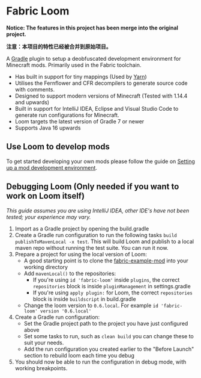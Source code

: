 # Fabric Loom

**Notice: The features in this project has been merge into the original project.**

**注意：本项目的特性已经被合并到原始项目。**

A [Gradle](https://gradle.org/) plugin to setup a deobfuscated development environment for Minecraft mods. Primarily used in the Fabric toolchain.

- Has built in support for tiny mappings (Used by [Yarn](https://github.com/FabricMC/yarn))
- Utilises the Fernflower and CFR decompilers to generate source code with comments.
- Designed to support modern versions of Minecraft (Tested with 1.14.4 and upwards)
- Built in support for IntelliJ IDEA, Eclipse and Visual Studio Code to generate run configurations for Minecraft.
- Loom targets the latest version of Gradle 7 or newer
- Supports Java 16 upwards

## Use Loom to develop mods

To get started developing your own mods please follow the guide on [Setting up a mod development environment](https://fabricmc.net/wiki/tutorial:setup).

## Debugging Loom (Only needed if you want to work on Loom itself)

_This guide assumes you are using IntelliJ IDEA, other IDE's have not been tested; your experience may vary._

1. Import as a Gradle project by opening the build.gradle
2. Create a Gradle run configuration to run the following tasks `build publishToMavenLocal -x test`. This will build Loom and publish to a local maven repo without running the test suite. You can run it now.
3. Prepare a project for using the local version of Loom:
   - A good starting point is to clone the [fabric-example-mod](https://github.com/FabricMC/fabric-example-mod) into your working directory
   - Add `mavenLocal()` to the repositories:
     - If you're using `id 'fabric-loom'` inside `plugins`, the correct `repositories` block is inside `pluginManagement` in settings.gradle
     - If you're using `apply plugin:` for Loom, the correct `repositories` block is inside `buildscript` in build.gradle
   - Change the loom version to `0.6.local`. For example `id 'fabric-loom' version '0.6.local'`
4. Create a Gradle run configuration:
   - Set the Gradle project path to the project you have just configured above
   - Set some tasks to run, such as `clean build` you can change these to suit your needs.
   - Add the run configuration you created earlier to the "Before Launch" section to rebuild loom each time you debug
5. You should now be able to run the configuration in debug mode, with working breakpoints.
